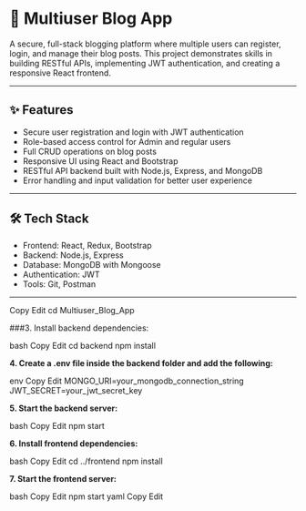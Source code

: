 # 📝 Multiuser Blog App

A secure, full-stack blogging platform where multiple users can register, login, and manage their blog posts. This project demonstrates skills in building RESTful APIs, implementing JWT authentication, and creating a responsive React frontend.

---

## ✨ Features

- Secure user registration and login with JWT authentication  
- Role-based access control for Admin and regular users  
- Full CRUD operations on blog posts  
- Responsive UI using React and Bootstrap  
- RESTful API backend built with Node.js, Express, and MongoDB  
- Error handling and input validation for better user experience  

---

## 🛠️ Tech Stack

- Frontend: React, Redux, Bootstrap  
- Backend: Node.js, Express  
- Database: MongoDB with Mongoose  
- Authentication: JWT  
- Tools: Git, Postman  

---



Copy
Edit
cd Multiuser_Blog_App

###3. Install backend dependencies:

bash
Copy
Edit
cd backend
npm install

**4. Create a .env file inside the backend folder and add the following:**

env
Copy
Edit
MONGO_URI=your_mongodb_connection_string
JWT_SECRET=your_jwt_secret_key

**5. Start the backend server:**

bash
Copy
Edit
npm start

**6. Install frontend dependencies:**

bash
Copy
Edit
cd ../frontend
npm install

**7. Start the frontend server:**

bash
Copy
Edit
npm start
yaml
Copy
Edit


